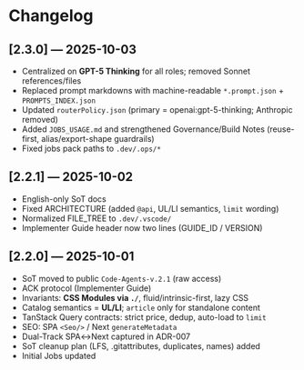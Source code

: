 # Changelog

## [2.3.0] — 2025-10-03

- Centralized on **GPT-5 Thinking** for all roles; removed Sonnet references/files
- Replaced prompt markdowns with machine-readable `*.prompt.json` + `PROMPTS_INDEX.json`
- Updated `routerPolicy.json` (primary = openai:gpt-5-thinking; Anthropic removed)
- Added `JOBS_USAGE.md` and strengthened Governance/Build Notes (reuse-first, alias/export-shape guardrails)
- Fixed jobs pack paths to `.dev/.ops/*`

## [2.2.1] — 2025-10-02

- English-only SoT docs
- Fixed ARCHITECTURE (added `@api`, UL/LI semantics, `limit` wording)
- Normalized FILE_TREE to `.dev/.vscode/`
- Implementer Guide header now two lines (GUIDE_ID / VERSION)

## [2.2.0] — 2025-10-01

- SoT moved to public `Code-Agents-v.2.1` (raw access)
- ACK protocol (Implementer Guide)
- Invariants: **CSS Modules via `./`**, fluid/intrinsic-first, lazy CSS
- Catalog semantics = **UL/LI**; `article` only for standalone content
- TanStack Query contracts: strict price, dedup, auto-load to `limit`
- SEO: SPA `<Seo/>` / Next `generateMetadata`
- Dual-Track SPA↔Next captured in ADR-007
- SoT cleanup plan (LFS, .gitattributes, duplicates, names) added
- Initial Jobs updated
